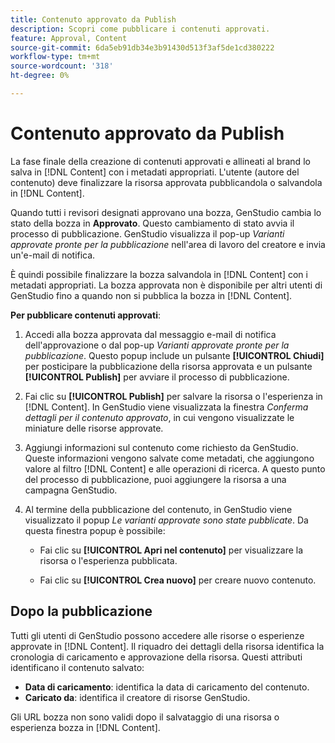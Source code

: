 ```yaml
---
title: Contenuto approvato da Publish
description: Scopri come pubblicare i contenuti approvati.
feature: Approval, Content
source-git-commit: 6da5eb91db34e3b91430d513f3af5de1cd380222
workflow-type: tm+mt
source-wordcount: '318'
ht-degree: 0%

---
```



# Contenuto approvato da Publish

La fase finale della creazione di contenuti approvati e allineati al brand lo salva in [!DNL Content] con i metadati appropriati. L&#39;utente (autore del contenuto) deve finalizzare la risorsa approvata pubblicandola o salvandola in [!DNL Content].

Quando tutti i revisori designati approvano una bozza, GenStudio cambia lo stato della bozza in **Approvato**. Questo cambiamento di stato avvia il processo di pubblicazione.  GenStudio visualizza il pop-up _Varianti approvate pronte per la pubblicazione_ nell&#39;area di lavoro del creatore e invia un&#39;e-mail di notifica.

È quindi possibile finalizzare la bozza salvandola in [!DNL Content] con i metadati appropriati. La bozza approvata non è disponibile per altri utenti di GenStudio fino a quando non si pubblica la bozza in [!DNL Content].

**Per pubblicare contenuti approvati**:

1. Accedi alla bozza approvata dal messaggio e-mail di notifica dell&#39;approvazione o dal pop-up _Varianti approvate pronte per la pubblicazione_. Questo popup include un pulsante **[!UICONTROL Chiudi]** per posticipare la pubblicazione della risorsa approvata e un pulsante **[!UICONTROL Publish]** per avviare il processo di pubblicazione.

1. Fai clic su **[!UICONTROL Publish]** per salvare la risorsa o l&#39;esperienza in [!DNL Content]. In GenStudio viene visualizzata la finestra _Conferma dettagli per il contenuto approvato_, in cui vengono visualizzate le miniature delle risorse approvate.

1. Aggiungi informazioni sul contenuto come richiesto da GenStudio. Queste informazioni vengono salvate come metadati, che aggiungono valore al filtro [!DNL Content] e alle operazioni di ricerca. A questo punto del processo di pubblicazione, puoi aggiungere la risorsa a una campagna GenStudio.

1. Al termine della pubblicazione del contenuto, in GenStudio viene visualizzato il popup _Le varianti approvate sono state pubblicate_. Da questa finestra popup è possibile:

   * Fai clic su **[!UICONTROL Apri nel contenuto]** per visualizzare la risorsa o l&#39;esperienza pubblicata.

   * Fai clic su **[!UICONTROL Crea nuovo]** per creare nuovo contenuto.

## Dopo la pubblicazione

Tutti gli utenti di GenStudio possono accedere alle risorse o esperienze approvate in [!DNL Content]. Il riquadro dei dettagli della risorsa identifica la cronologia di caricamento e approvazione della risorsa. Questi attributi identificano il contenuto salvato:

* **Data di caricamento**: identifica la data di caricamento del contenuto.
* **Caricato da**: identifica il creatore di risorse GenStudio.

Gli URL bozza non sono validi dopo il salvataggio di una risorsa o esperienza bozza in [!DNL Content].

